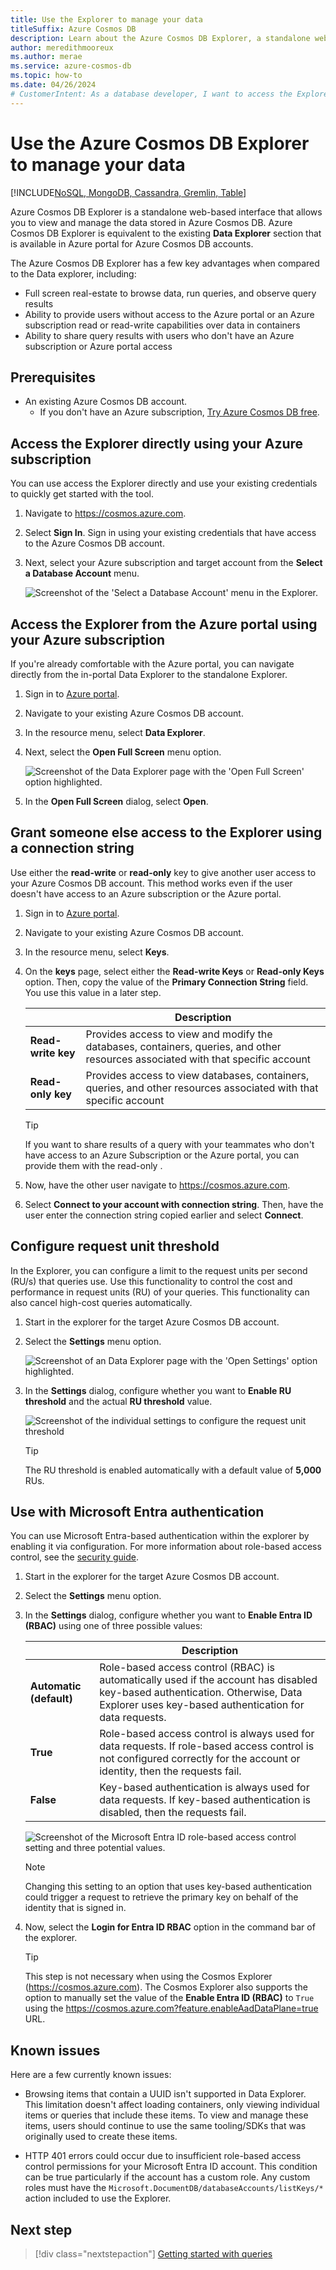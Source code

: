 ```yaml
---
title: Use the Explorer to manage your data
titleSuffix: Azure Cosmos DB
description: Learn about the Azure Cosmos DB Explorer, a standalone web-based interface that allows you to view and manage the data stored in Azure Cosmos DB.
author: meredithmooreux
ms.author: merae
ms.service: azure-cosmos-db
ms.topic: how-to
ms.date: 04/26/2024
# CustomerIntent: As a database developer, I want to access the Explorer so that I can observe my data and make queries against my data.
---
```


# Use the Azure Cosmos DB Explorer to manage your data

[!INCLUDE[NoSQL, MongoDB, Cassandra, Gremlin, Table](includes/appliesto-nosql-mongodb-cassandra-gremlin-table.md)]

Azure Cosmos DB Explorer is a standalone web-based interface that allows you to view and manage the data stored in Azure Cosmos DB. Azure Cosmos DB Explorer is equivalent to the existing **Data Explorer** section that is available in Azure portal for Azure Cosmos DB accounts.

The Azure Cosmos DB Explorer has a few key advantages when compared to the Data explorer, including:

- Full screen real-estate to browse data, run queries, and observe query results
- Ability to provide users without access to the Azure portal or an Azure subscription read or read-write capabilities over data in containers
- Ability to share query results with users who don't have an Azure subscription or Azure portal access

## Prerequisites

- An existing Azure Cosmos DB account.
  - If you don't have an Azure subscription, [Try Azure Cosmos DB free](https://cosmos.azure.com/try/).

## Access the Explorer directly using your Azure subscription

You can use access the Explorer directly and use your existing credentials to quickly get started with the tool.

1. Navigate to <https://cosmos.azure.com>.

1. Select **Sign In**. Sign in using your existing credentials that have access to the Azure Cosmos DB account.

1. Next, select your Azure subscription and target account from the **Select a Database Account** menu.

    ![Screenshot of the 'Select a Database Account' menu in the Explorer.](media/data-explorer/select-database-account.png)

## Access the Explorer from the Azure portal using your Azure subscription

If you're already comfortable with the Azure portal, you can navigate directly from the in-portal Data Explorer to the standalone Explorer.

1. Sign in to [Azure portal](https://portal.azure.com/).

1. Navigate to your existing Azure Cosmos DB account.

1. In the resource menu, select **Data Explorer**.

1. Next, select the **Open Full Screen** menu option.

    ![Screenshot of the Data Explorer page with the 'Open Full Screen' option highlighted.](media/data-explorer/open-full-screen.png)

1. In the **Open Full Screen** dialog, select **Open**.

## Grant someone else access to the Explorer using a connection string

Use either the **read-write** or **read-only** key to give another user access to your Azure Cosmos DB account. This method works even if the user doesn't have access to an Azure subscription or the Azure portal.

1. Sign in to [Azure portal](https://portal.azure.com/).

1. Navigate to your existing Azure Cosmos DB account.

1. In the resource menu, select **Keys**.

1. On the **keys** page, select either the **Read-write Keys** or **Read-only Keys** option. Then, copy the value of the **Primary Connection String** field. You use this value in a later step.

    | | Description |
    | --- | --- |
    | **Read-write key** | Provides access to view and modify the databases, containers, queries, and other resources associated with that specific account |
    | **Read-only key** | Provides access to view databases, containers, queries, and other resources associated with that specific account |

    > [!TIP]
    > If you want to share results of a query with your teammates who don't have access to an Azure Subscription or the Azure portal, you can provide them with the read-only .

1. Now, have the other user navigate to <https://cosmos.azure.com>.

1. Select **Connect to your account with connection string**. Then, have the user enter the connection string copied earlier and select **Connect**.

## Configure request unit threshold

In the Explorer, you can configure a limit to the request units per second (RU/s) that queries use. Use this functionality to control the cost and performance in request units (RU) of your queries. This functionality can also cancel high-cost queries automatically.

1. Start in the explorer for the target Azure Cosmos DB account.

1. Select the **Settings** menu option.

    ![Screenshot of an Data Explorer page with the 'Open Settings' option highlighted.](media/data-explorer/open-settings.png)

1. In the **Settings** dialog, configure whether you want to **Enable RU threshold** and the actual **RU threshold** value.

    ![Screenshot of the individual settings to configure the request unit threshold](media/data-explorer/configure-ru-threshold.png)

    > [!TIP]
    > The RU threshold is enabled automatically with a default value of **5,000** RUs.

## Use with Microsoft Entra authentication

You can use Microsoft Entra-based authentication within the explorer by enabling it via configuration. For more information about role-based access control, see the [security guide](security.yml).

1. Start in the explorer for the target Azure Cosmos DB account.

1. Select the **Settings** menu option.

1. In the **Settings** dialog, configure whether you want to **Enable Entra ID (RBAC)** using one of three possible values:

    | | Description |
    | --- | --- |
    | **Automatic (default)** | Role-based access control (RBAC) is automatically used if the account has disabled key-based authentication. Otherwise, Data Explorer uses key-based authentication for data requests. |
    | **True** | Role-based access control is always used for data requests. If role-based access control is not configured correctly for the account or identity, then the requests fail. |
    | **False** | Key-based authentication is always used for data requests. If key-based authentication is disabled, then the requests fail. |

    ![Screenshot of the Microsoft Entra ID role-based access control setting and three potential values.](media/data-explorer/enable-entra-auth.png)

    > [!NOTE]
    > Changing this setting to an option that uses key-based authentication could trigger a request to retrieve the primary key on behalf of the identity that is signed in.

1. Now, select the **Login for Entra ID RBAC** option in the command bar of the explorer.

    > [!TIP]
    > This step is not necessary when using the Cosmos Explorer (<https://cosmos.azure.com>). The Cosmos Explorer also supports the option to manually set the value of the **Enable Entra ID (RBAC)** to `True` using the <https://cosmos.azure.com?feature.enableAadDataPlane=true> URL.

## Known issues

Here are a few currently known issues:

- Browsing items that contain a UUID isn't supported in Data Explorer. This limitation doesn't affect loading containers, only viewing individual items or queries that include these items. To view and manage these items, users should continue to use the same tooling/SDKs that was originally used to create these items.

- HTTP 401 errors could occur due to insufficient role-based access control permissions for your Microsoft Entra ID account. This condition can be true particularly if the account has a custom role. Any custom roles must have the `Microsoft.DocumentDB/databaseAccounts/listKeys/*` action included to use the Explorer.

## Next step

> [!div class="nextstepaction"]
> [Getting started with queries](nosql/query/getting-started.md)
